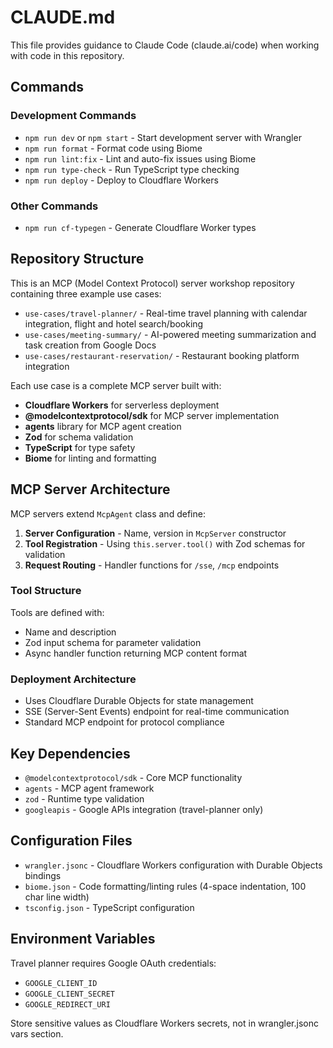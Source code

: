 # CLAUDE.md

This file provides guidance to Claude Code (claude.ai/code) when working with code in this repository.

## Commands

### Development Commands
- `npm run dev` or `npm start` - Start development server with Wrangler
- `npm run format` - Format code using Biome
- `npm run lint:fix` - Lint and auto-fix issues using Biome
- `npm run type-check` - Run TypeScript type checking
- `npm run deploy` - Deploy to Cloudflare Workers

### Other Commands
- `npm run cf-typegen` - Generate Cloudflare Worker types

## Repository Structure

This is an MCP (Model Context Protocol) server workshop repository containing three example use cases:

- `use-cases/travel-planner/` - Real-time travel planning with calendar integration, flight and hotel search/booking
- `use-cases/meeting-summary/` - AI-powered meeting summarization and task creation from Google Docs
- `use-cases/restaurant-reservation/` - Restaurant booking platform integration

Each use case is a complete MCP server built with:
- **Cloudflare Workers** for serverless deployment
- **@modelcontextprotocol/sdk** for MCP server implementation
- **agents** library for MCP agent creation
- **Zod** for schema validation
- **TypeScript** for type safety
- **Biome** for linting and formatting

## MCP Server Architecture

MCP servers extend `McpAgent` class and define:

1. **Server Configuration** - Name, version in `McpServer` constructor
2. **Tool Registration** - Using `this.server.tool()` with Zod schemas for validation
3. **Request Routing** - Handler functions for `/sse`, `/mcp` endpoints

### Tool Structure
Tools are defined with:
- Name and description
- Zod input schema for parameter validation  
- Async handler function returning MCP content format

### Deployment Architecture
- Uses Cloudflare Durable Objects for state management
- SSE (Server-Sent Events) endpoint for real-time communication
- Standard MCP endpoint for protocol compliance

## Key Dependencies

- `@modelcontextprotocol/sdk` - Core MCP functionality
- `agents` - MCP agent framework
- `zod` - Runtime type validation
- `googleapis` - Google APIs integration (travel-planner only)

## Configuration Files

- `wrangler.jsonc` - Cloudflare Workers configuration with Durable Objects bindings
- `biome.json` - Code formatting/linting rules (4-space indentation, 100 char line width)
- `tsconfig.json` - TypeScript configuration

## Environment Variables

Travel planner requires Google OAuth credentials:
- `GOOGLE_CLIENT_ID`
- `GOOGLE_CLIENT_SECRET` 
- `GOOGLE_REDIRECT_URI`

Store sensitive values as Cloudflare Workers secrets, not in wrangler.jsonc vars section.